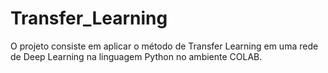 # Transfer_Learning
O projeto consiste em aplicar o método de Transfer Learning em uma rede de Deep Learning na linguagem Python no ambiente COLAB.
